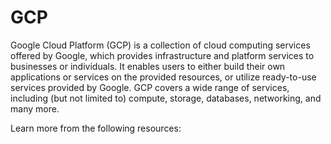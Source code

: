 # GCP

Google Cloud Platform (GCP) is a collection of cloud computing services offered by Google, which provides infrastructure and platform services to businesses or individuals. It enables users to either build their own applications or services on the provided resources, or utilize ready-to-use services provided by Google. GCP covers a wide range of services, including (but not limited to) compute, storage, databases, networking, and many more.

Learn more from the following resources:

